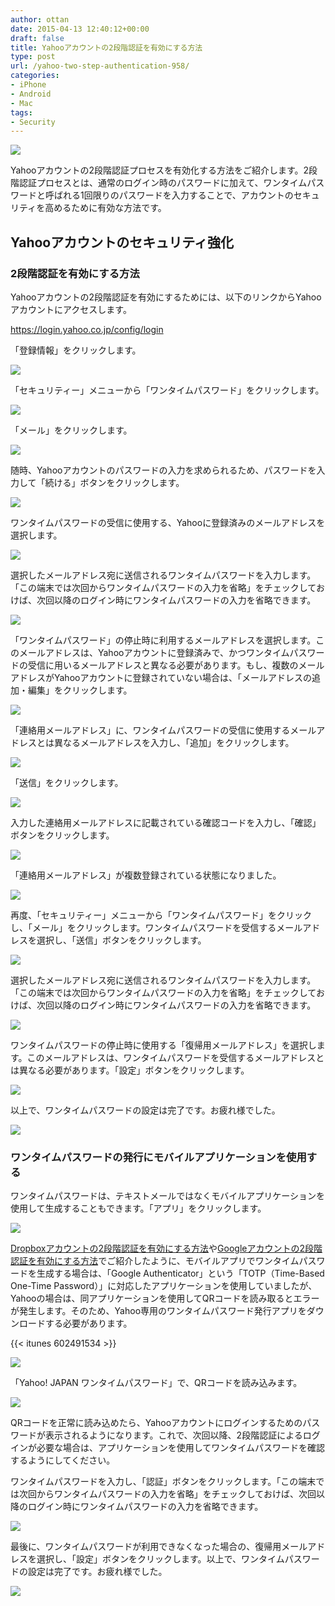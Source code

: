 ```yaml
---
author: ottan
date: 2015-04-13 12:40:12+00:00
draft: false
title: Yahooアカウントの2段階認証を有効にする方法
type: post
url: /yahoo-two-step-authentication-958/
categories:
- iPhone
- Android
- Mac
tags:
- Security
---
```


![](/images/2015/04/150408-5524f0a080cb1.png)






Yahooアカウントの2段階認証プロセスを有効化する方法をご紹介します。2段階認証プロセスとは、通常のログイン時のパスワードに加えて、ワンタイムパスワードと呼ばれる1回限りのパスワードを入力することで、アカウントのセキュリティを高めるために有効な方法です。





## Yahooアカウントのセキュリティ強化





### 2段階認証を有効にする方法





Yahooアカウントの2段階認証を有効にするためには、以下のリンクからYahooアカウントにアクセスします。



https://login.yahoo.co.jp/config/login



「登録情報」をクリックします。





![](/images/2015/04/150408-5524f0a29f134.png)






「セキュリティー」メニューから「ワンタイムパスワード」をクリックします。





![](/images/2015/04/150408-5524f0a4b6462.png)






「メール」をクリックします。





![](/images/2015/04/150408-5524f0a62503a.png)






随時、Yahooアカウントのパスワードの入力を求められるため、パスワードを入力して「続ける」ボタンをクリックします。





![](/images/2015/04/150408-5524f0a864fc6.png)






ワンタイムパスワードの受信に使用する、Yahooに登録済みのメールアドレスを選択します。





![](/images/2015/04/150410-5527a372aa5bd.png)






選択したメールアドレス宛に送信されるワンタイムパスワードを入力します。「この端末では次回からワンタイムパスワードの入力を省略」をチェックしておけば、次回以降のログイン時にワンタイムパスワードの入力を省略できます。





![](/images/2015/04/150410-5527a374892b6.png)






「ワンタイムパスワード」の停止時に利用するメールアドレスを選択します。このメールアドレスは、Yahooアカウントに登録済みで、かつワンタイムパスワードの受信に用いるメールアドレスと異なる必要があります。もし、複数のメールアドレスがYahooアカウントに登録されていない場合は、「メールアドレスの追加・編集」をクリックします。





![](/images/2015/04/150410-5527a3765c7ce.png)






「連絡用メールアドレス」に、ワンタイムパスワードの受信に使用するメールアドレスとは異なるメールアドレスを入力し、「追加」をクリックします。





![](/images/2015/04/150410-5527a37834b2f.png)






「送信」をクリックします。





![](/images/2015/04/150410-5527a379bbb73.png)






入力した連絡用メールアドレスに記載されている確認コードを入力し、「確認」ボタンをクリックします。





![](/images/2015/04/150410-5527a37b78950.png)






「連絡用メールアドレス」が複数登録されている状態になりました。





![](/images/2015/04/150410-5527a37d74316.png)






再度、「セキュリティー」メニューから「ワンタイムパスワード」をクリックし、「メール」をクリックします。ワンタイムパスワードを受信するメールアドレスを選択し、「送信」ボタンをクリックします。





![](/images/2015/04/150410-5527a37f47471.png)






選択したメールアドレス宛に送信されるワンタイムパスワードを入力します。「この端末では次回からワンタイムパスワードの入力を省略」をチェックしておけば、次回以降のログイン時にワンタイムパスワードの入力を省略できます。





![](/images/2015/04/150410-5527a38120b58.png)






ワンタイムパスワードの停止時に使用する「復帰用メールアドレス」を選択します。このメールアドレスは、ワンタイムパスワードを受信するメールアドレスとは異なる必要があります。「設定」ボタンをクリックします。





![](/images/2015/04/150410-5527a3830d6d6.png)






以上で、ワンタイムパスワードの設定は完了です。お疲れ様でした。





![](/images/2015/04/150410-5527a384c600e.png)






### ワンタイムパスワードの発行にモバイルアプリケーションを使用する





ワンタイムパスワードは、テキストメールではなくモバイルアプリケーションを使用して生成することもできます。「アプリ」をクリックします。





![](/images/2015/04/150408-5524f0a62503a.png)






[Dropboxアカウントの2段階認証を有効にする方法](https://ottan.xyz/dropbox-two-step-authentication-929/)や[Googleアカウントの2段階認証を有効にする方法](https://ottan.xyz/google-two-step-authentication-890/)でご紹介したように、モバイルアプリでワンタイムパスワードを生成する場合は、「Google Authenticator」という「TOTP（Time-Based One-Time Password）」に対応したアプリケーションを使用していましたが、Yahooの場合は、同アプリケーションを使用してQRコードを読み取るとエラーが発生します。そのため、Yahoo専用のワンタイムパスワード発行アプリをダウンロードする必要があります。



{{< itunes 602491534 >}}



![](/images/2015/04/150410-5527a8aee14ba.png)






「Yahoo! JAPAN ワンタイムパスワード」で、QRコードを読み込みます。





![](/images/2015/04/150410-5527a8b08bd9f.png)






QRコードを正常に読み込めたら、Yahooアカウントにログインするためのパスワードが表示されるようになります。これで、次回以降、2段階認証によるログインが必要な場合は、アプリケーションを使用してワンタイムパスワードを確認するようにしてください。





ワンタイムパスワードを入力し、「認証」ボタンをクリックします。「この端末では次回からワンタイムパスワードの入力を省略」をチェックしておけば、次回以降のログイン時にワンタイムパスワードの入力を省略できます。





![](/images/2015/04/150410-5527a8b2381d6.png)






最後に、ワンタイムパスワードが利用できなくなった場合の、復帰用メールアドレスを選択し、「設定」ボタンをクリックします。以上で、ワンタイムパスワードの設定は完了です。お疲れ様でした。





![](/images/2015/04/150410-5527a8b3e5374.png)


